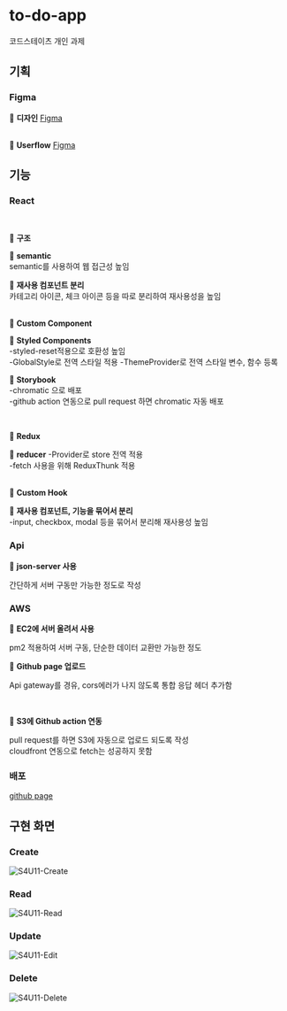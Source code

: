 # to-do-app
코드스테이츠 개인 과제

## 기획

### Figma
📌 **디자인**
[Figma](https://www.figma.com/file/dcdBMQfzUsAifvZ4hCfTro/S3U8-%EB%82%98%EB%A7%8C%EC%9D%98-%EC%96%B4%ED%94%8C%EB%A6%AC%EC%BC%80%EC%9D%B4%EC%85%98-%EB%A7%8C%EB%93%A4%EA%B8%B0?node-id=1%3A2)
<br><br>

📌 **Userflow**
[Figma](https://www.figma.com/file/dcdBMQfzUsAifvZ4hCfTro/S3U8-%EB%82%98%EB%A7%8C%EC%9D%98-%EC%96%B4%ED%94%8C%EB%A6%AC%EC%BC%80%EC%9D%B4%EC%85%98-%EB%A7%8C%EB%93%A4%EA%B8%B0?node-id=115%3A135)

## 기능

### React
<br>

📌 **구조**<br>

🧩 **semantic**<br>
semantic를 사용하여 웹 접근성 높임<br>

🧩 **재사용 컴포넌트 분리**<br>
카테고리 아이콘, 체크 아이콘 등을 따로 분리하여 재사용성을 높임<br>
<br>

📌 **Custom Component**<br>

🧩 **Styled Components**<br>
-styled-reset적용으로 호환성 높임<br>
-GlobalStyle로 전역 스타일 적용
-ThemeProvider로 전역 스타일 변수, 함수 등록
<br>

🧩 **Storybook**<br>
-chromatic 으로 배포<br>
-github action 연동으로 pull request 하면 chromatic 자동 배포

<br>

📌 **Redux**<br>

🧩 **reducer**
-Provider로 store 전역 적용<br>
-fetch 사용을 위해 ReduxThunk 적용<br>
<br>

📌 **Custom Hook**<br>

🧩 **재사용 컴포넌트, 기능을 묶어서 분리**<br>
-input, checkbox, modal 등을 묶어서 분리해 재사용성 높임

### Api

📌 **json-server 사용**<br>

간단하게 서버 구동만 가능한 정도로 작성

### AWS

📌 **EC2에 서버 올려서 사용**<br>

pm2 적용하여 서버 구동, 단순한 데이터 교환만 가능한 정도
<br>

📌 **Github page 업로드**<br>

Api gateway를 경유, cors에러가 나지 않도록 통합 응답 헤더 추가함<br>

<br>

📌 **S3에 Github action 연동**<br>

pull request를 하면 S3에 자동으로 업로드 되도록 작성<br>
cloudfront 연동으로 fetch는 성공하지 못함

### 배포 

[github page](https://annkim7.github.io/to-do-app/)

## 구현 화면

### Create
![S4U11-Create](https://user-images.githubusercontent.com/67787776/217712742-fc14b7f1-3729-45c8-9788-271253832a68.gif)

### Read
![S4U11-Read](https://user-images.githubusercontent.com/67787776/217714697-439d937c-dda9-4a63-911f-6822e279df14.gif)

### Update
![S4U11-Edit](https://user-images.githubusercontent.com/67787776/217713820-5aaf1bfe-25ef-494e-af28-802914b39e35.gif)

### Delete
![S4U11-Delete](https://user-images.githubusercontent.com/67787776/217714452-0e73d91f-1167-4a90-a6f9-af44793d7db2.gif)

